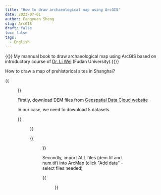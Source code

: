 ```yaml
---
title: "How to draw archaeological map using ArcGIS"
date: 2023-07-01
author: Fangyuan Sheng
slug: ArcGIS
draft: false
toc: false
tags:
  - English
---
```


{{<block class="info">}}
My mannual book to draw archaeological map using ArcGIS based on introductory course of [Dr. Li Wei](https://archsci.fudan.edu.cn/40/cf/c16260a409807/page.htm) (Fudan University).{{<end>}}

How to draw a map of prehistorical sites in Shanghai?

{{<figure src=https://hellenshengfy.github.io/gis(1).png>}}
  
Firstly, download DEM files from [Geospatial Data Cloud website](www.gscloud.cn)
  
In our case, we need to download 5 datasets.  

{{<figure src=https://hellenshengfy.github.io/gis(2).png>}}
 
{{<figure src=https://hellenshengfy.github.io/gis(3).png>}}

Secondly, import ALL files (dem.tif and num.tif) into ArcMap (click "Add data" - select files needed)

{{<figure src=https://hellenshengfy.github.io/gis(4).png>}}
